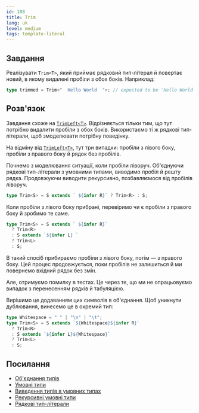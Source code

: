 ```yaml
---
id: 108
title: Trim
lang: uk
level: medium
tags: template-literal
---
```


## Завдання

Реалізувати `Trim<T>`, який приймає рядковий тип-літерал й повертає новий, в якому видалені пробіли з обох боків.
Наприклад:

```typescript
type trimmed = Trim<"  Hello World  ">; // expected to be 'Hello World'
```

## Розв'язок

Завдання схоже на [`TrimLeft<T>`](./medium-trimleft.md).
Відрізняється тільки тим, що тут потрібно видалити пробіли з обох боків.
Використаємо ті ж рядкові тип-літерали, щоб змоделювати потрібну поведінку.

На відміну від [`TrimLeft<T>`](./medium-trimleft.md), тут три випадки: пробіли з лівого боку, пробіли з правого боку й рядок без пробілів.

Почнемо з моделювання ситуації, коли пробіли ліворуч.
Об'єднуючи рядкові тип-літерали з умовними типами, виводимо пробіл й решту рядка.
Продовжуючи виводити рекурсивно, позбавляємося від пробілів ліворуч.

```typescript
type Trim<S> = S extends ` ${infer R}` ? Trim<R> : S;
```

Коли пробіли з лівого боку прибрані, перевіримо чи є пробіли з правого боку й зробимо те саме.

```typescript
type Trim<S> = S extends ` ${infer R}`
  ? Trim<R>
  : S extends `${infer L} `
  ? Trim<L>
  : S;
```

В такий спосіб прибираємо пробіли з лівого боку, потім — з правого боку.
Цей процес продовжується, поки пробілів не залишиться й ми повернемо вхідний рядок без змін.

Але, отримуємо помилку в тестах.
Це через те, що ми не опрацьовуємо випадок з перенесенням рядків й табуляцією.

Вирішимо це додаванням цих символів в об'єднання.
Щоб уникнути дублювання, винесемо це в окремий тип:

```typescript
type Whitespace = " " | "\n" | "\t";
type Trim<S> = S extends `${Whitespace}${infer R}`
  ? Trim<R>
  : S extends `${infer L}${Whitespace}`
  ? Trim<L>
  : S;
```

## Посилання

- [Об'єднання типів](https://www.typescriptlang.org/docs/handbook/2/everyday-types.html#union-types)
- [Умовні типи](https://www.typescriptlang.org/docs/handbook/2/conditional-types.html)
- [Виведення типів в умовних типах](https://www.typescriptlang.org/docs/handbook/2/conditional-types.html#inferring-within-conditional-types)
- [Рекурсивні умовні типи](https://www.typescriptlang.org/docs/handbook/release-notes/typescript-4-1.html#recursive-conditional-types)
- [Рядкові тип-літерали](https://www.typescriptlang.org/docs/handbook/release-notes/typescript-4-1.html#template-literal-types)

